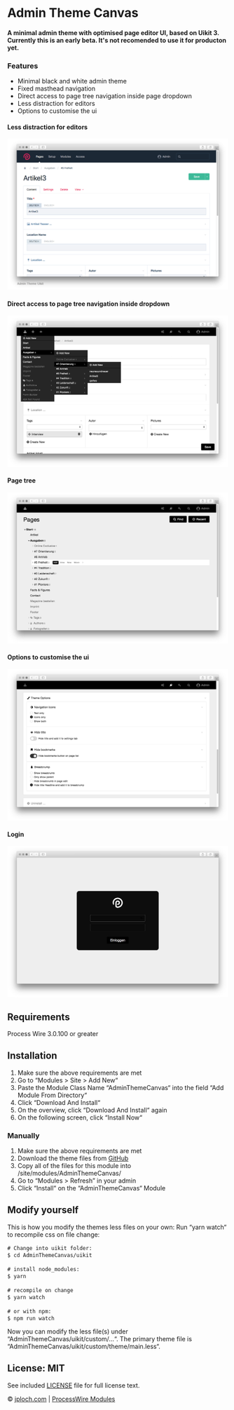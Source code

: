 # Admin Theme Canvas
#### A minimal admin theme with optimised page editor UI, based on Uikit 3. Currently this is an early beta. It's not recomended to use it for producton yet.

### Features

* Minimal black and white admin theme 
* Fixed masthead navigation
* Direct access to page tree navigation inside page dropdown 
* Less distraction for editors
* Options to customise the ui


#### Less distraction for editors
![alt text](https://raw.githubusercontent.com/jploch/AdminThemeCanvas/main/docs/images/edit.gif "Page edit screen")

#### Direct access to page tree navigation inside dropdown 
![alt text](https://raw.githubusercontent.com/jploch/AdminThemeCanvas/main/docs/images/nav.png "Navigation")

#### Page tree
![alt text](https://raw.githubusercontent.com/jploch/AdminThemeCanvas/main/docs/images/tree.png "Page Tree")

#### Options to customise the ui
![alt text](https://raw.githubusercontent.com/jploch/AdminThemeCanvas/main/docs/images/options.png "Options")

#### Login
![alt text](https://raw.githubusercontent.com/jploch/AdminThemeCanvas/main/docs/images/login.png "Login")


## Requirements

Process Wire 3.0.100 or greater

## Installation

1. Make sure the above requirements are met
1. Go to “Modules > Site > Add New“
2. Paste the Module Class Name “AdminThemeCanvas“ into the field “Add Module From Directory“
3. Click “Download And Install“
4. On the overview, click “Download And Install“ again
5. On the following screen, click “Install Now“

### Manually

1. Make sure the above requirements are met
2. Download the theme files from [GitHub](https://github.com/jploch/AdminThemeCanvas) 
3. Copy all of the files for this module into /site/modules/AdminThemeCanvas/
4. Go to “Modules > Refresh” in your admin
5. Click “Install“ on the “AdminThemeCanvas“ Module


## Modify yourself

This is how you modify the themes less files on your own: Run “yarn watch“ to recompile css on file change:

	# Change into uikit folder:
	$ cd AdminThemeCanvas/uikit

	# install node_modules:
	$ yarn

	# recompile on change
	$ yarn watch

	# or with npm:
	$ npm run watch

Now you can modify the less file(s) under “AdminThemeCanvas/uikit/custom/…“.
The primary theme file is “AdminThemeCanvas/uikit/custom/theme/main.less“.


## License: MIT

See included [LICENSE](https://github.com/jploch/AdminThemeCanvas/blob/master/LICENSE) file for full license text.

© [jploch.com](https://www.janploch.de) | [ProcessWire Modules](https://modules.processwire.com/authors/jploch/)
